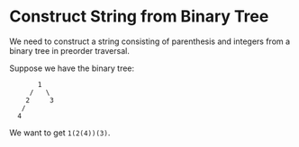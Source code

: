 # Construct String from Binary Tree

We need to construct a string consisting of parenthesis and integers from a binary tree in preorder traversal.

Suppose we have the binary tree:

```
       1
     /   \
    2     3
   /    
  4   
```

We want to get `1(2(4))(3)`.